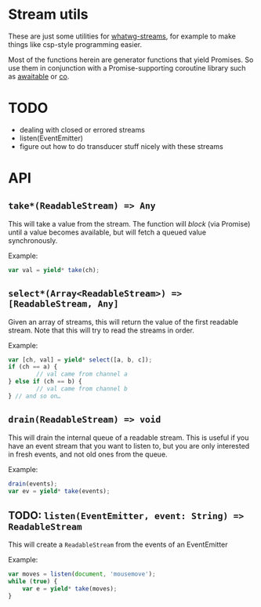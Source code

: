 
# Stream utils

These are just some utilities for
[whatwg-streams](https://github.com/whatwg/streams), for example to make things
like csp-style programming easier.

Most of the functions herein are generator functions that yield Promises.
So use them in conjunction with a Promise-supporting coroutine library such as
[awaitable](https://github.com/thenables/awaitable) or
[co](https://github.com/visionmedia/co).

# TODO

* dealing with closed or errored streams
* listen(EventEmitter)
* figure out how to do transducer stuff nicely with these streams

# API

## `take*(ReadableStream) => Any`

This will take a value from the stream. The function will *block* (via Promise)
until a value becomes available, but will fetch a queued value synchronously.

Example:
```js
var val = yield* take(ch);
```

## `select*(Array<ReadableStream>) => [ReadableStream, Any]`

Given an array of streams, this will return the value of the first readable
stream. Note that this will try to read the streams in order.

Example:
```js
var [ch, val] = yield* select([a, b, c]);
if (ch == a) {
		// val came from channel a
} else if (ch == b) {
		// val came from channel b
} // and so on…
```

## `drain(ReadableStream) => void`

This will drain the internal queue of a readable stream.
This is useful if you have an event stream that you want to listen to, but you
are only interested in fresh events, and not old ones from the queue.

Example:
```js
drain(events);
var ev = yield* take(events);
```

## TODO: `listen(EventEmitter, event: String) => ReadableStream`

This will create a `ReadableStream` from the events of an EventEmitter

Example:
```js
var moves = listen(document, 'mousemove');
while (true) {
	var e = yield* take(moves);
}
```
